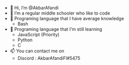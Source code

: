 - 👋 Hi, I’m @AkbarAfandi
- 👀 I’m a regular middle schooler who like to code 
- 🌳 Programing language that I have average knowledge
     - Bash
- 🌱 Programing language that I'm still learning
     - JavaScript (Priority)
     - Python
     - C 
- 📫 You can contact me on 
     - Discord : AkbarAfandiFl#5475

<!---
AkbarAfandi/AkbarAfandi is a ✨ special ✨ repository because its `README.md` (this file) appears on your GitHub profile.
You can click the Preview link to take a look at your changes.
--->
